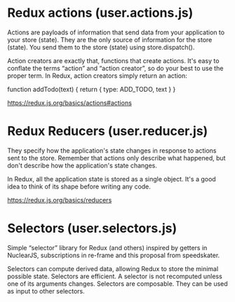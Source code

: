 # Redux actions (user.actions.js)

Actions are payloads of information that send data from your application to your store (state).
They are the only source of information for the store (state).
You send them to the store (state) using store.dispatch().

Action creators are exactly that, functions that create actions.
It's easy to conflate the terms “action” and “action creator”, so do your best to use the proper term.
In Redux, action creators simply return an action:

function addTodo(text) {
return {
type: ADD_TODO,
text
}
}

https://redux.js.org/basics/actions#actions

# Redux Reducers (user.reducer.js)

They specify how the application's state changes in response to actions sent to the store.
Remember that actions only describe what happened, but don't describe how the application's state changes.

In Redux, all the application state is stored as a single object. It's a good idea to think of its shape before writing any code.

https://redux.js.org/basics/reducers

# Selectors (user.selectors.js)

Simple “selector” library for Redux (and others) inspired by getters in NuclearJS, subscriptions in re-frame and this proposal from speedskater.

Selectors can compute derived data, allowing Redux to store the minimal possible state.
Selectors are efficient. A selector is not recomputed unless one of its arguments changes.
Selectors are composable. They can be used as input to other selectors.
